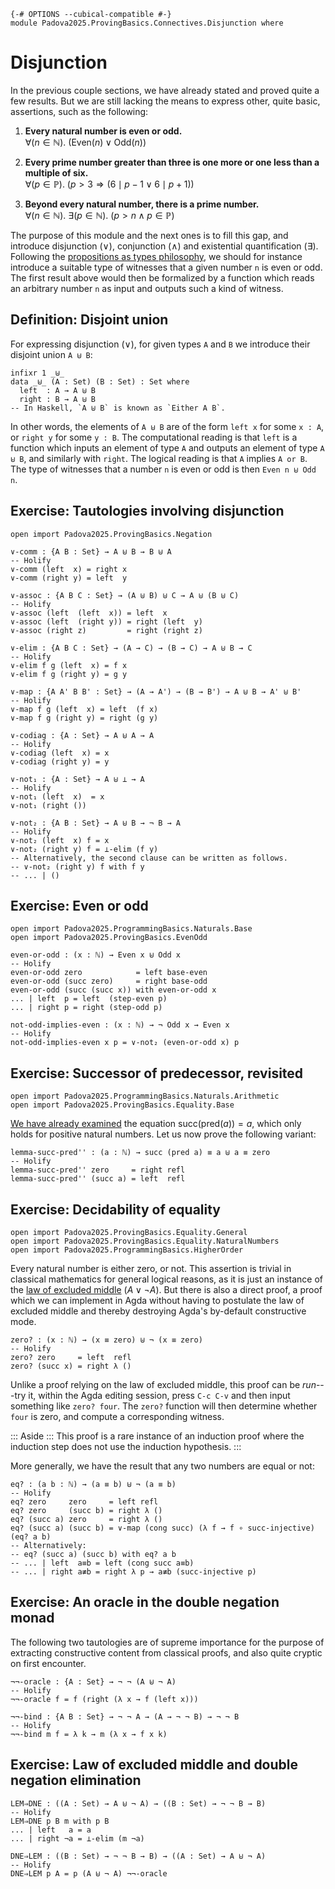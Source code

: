 ```
{-# OPTIONS --cubical-compatible #-}
module Padova2025.ProvingBasics.Connectives.Disjunction where
```

# Disjunction

In the previous couple sections, we have already stated and proved quite a few
results. But we are still lacking the means to express other, quite basic,
assertions, such as the following:

1. **Every natural number is even or odd.** \
   $\forall(n \in \mathbb{N}).\ (\mathrm{Even}(n) \vee \mathrm{Odd}(n))$

2. **Every prime number greater than three is one more or one less than a multiple of six.** \
   $\forall(p \in \mathbb{P}).\ (p > 3 \Rightarrow (6 \mid p-1 \vee 6 \mid p+1))$

3. **Beyond every natural number, there is a prime number.** \
   $\forall(n \in \mathbb{N}).\ \exists(p \in \mathbb{N}).\ (p > n \wedge p \in \mathbb{P})$

The purpose of this module and the next ones is to fill this gap, and introduce disjunction (∨),
conjunction (∧) and existential quantification (∃). Following the [propositions
as types philosophy](Padova2025.ProvingBasics.PropositionsAsTypes.html), we
should for instance introduce a suitable type of witnesses that a given number `n`
is even or odd. The first result above would then be formalized by a function
which reads an arbitrary number `n` as input and outputs such a kind of
witness.


## Definition: Disjoint union

For expressing disjunction (∨), for given types `A` and `B` we introduce their
disjoint union `A ⊎ B`:

```
infixr 1 _⊎_
data _⊎_ (A : Set) (B : Set) : Set where
  left  : A → A ⊎ B
  right : B → A ⊎ B
-- In Haskell, `A ⊎ B` is known as `Either A B`.
```

In other words, the elements of `A ⊎ B` are of the form `left x` for some `x : A`,
or `right y` for some `y : B`. The computational reading is that `left` is a
function which inputs an element of type `A` and outputs an element of type `A ⊎ B`,
and similarly with `right`. The logical reading is that `A` implies `A or B`.
The type of witnesses that a number `n` is even or odd is then `Even n ⊎ Odd n`.


## Exercise: Tautologies involving disjunction

```
open import Padova2025.ProvingBasics.Negation
```

```
∨-comm : {A B : Set} → A ⊎ B → B ⊎ A
-- Holify
∨-comm (left  x) = right x
∨-comm (right y) = left  y
```

```
∨-assoc : {A B C : Set} → (A ⊎ B) ⊎ C → A ⊎ (B ⊎ C)
-- Holify
∨-assoc (left  (left  x)) = left  x
∨-assoc (left  (right y)) = right (left  y)
∨-assoc (right z)         = right (right z)
```

```
∨-elim : {A B C : Set} → (A → C) → (B → C) → A ⊎ B → C
-- Holify
∨-elim f g (left  x) = f x
∨-elim f g (right y) = g y
```

```
∨-map : {A A' B B' : Set} → (A → A') → (B → B') → A ⊎ B → A' ⊎ B'
-- Holify
∨-map f g (left  x) = left  (f x)
∨-map f g (right y) = right (g y)
```

```
∨-codiag : {A : Set} → A ⊎ A → A
-- Holify
∨-codiag (left  x) = x
∨-codiag (right y) = y
```

```
∨-not₁ : {A : Set} → A ⊎ ⊥ → A
-- Holify
∨-not₁ (left  x)  = x
∨-not₁ (right ())
```

```
∨-not₂ : {A B : Set} → A ⊎ B → ¬ B → A
-- Holify
∨-not₂ (left  x) f = x
∨-not₂ (right y) f = ⊥-elim (f y)
-- Alternatively, the second clause can be written as follows.
-- ∨-not₂ (right y) f with f y
-- ... | ()
```


## Exercise: Even or odd

```
open import Padova2025.ProgrammingBasics.Naturals.Base
open import Padova2025.ProvingBasics.EvenOdd
```

```
even-or-odd : (x : ℕ) → Even x ⊎ Odd x
-- Holify
even-or-odd zero            = left base-even
even-or-odd (succ zero)     = right base-odd
even-or-odd (succ (succ x)) with even-or-odd x
... | left  p = left  (step-even p)
... | right p = right (step-odd p)
```

```
not-odd-implies-even : (x : ℕ) → ¬ Odd x → Even x
-- Holify
not-odd-implies-even x p = ∨-not₂ (even-or-odd x) p
```


## Exercise: Successor of predecessor, revisited

```
open import Padova2025.ProgrammingBasics.Naturals.Arithmetic
open import Padova2025.ProvingBasics.Equality.Base
```

[We have already examined](Padova2025.ProvingBasics.Equality.NaturalNumbers.html#lemma-succ-pred')
the equation $\mathsf{succ}(\mathsf{pred}(a)) = a$, which only holds for
positive natural numbers. Let us now prove the following variant:

```
lemma-succ-pred'' : (a : ℕ) → succ (pred a) ≡ a ⊎ a ≡ zero
-- Holify
lemma-succ-pred'' zero     = right refl
lemma-succ-pred'' (succ a) = left  refl
```


## Exercise: Decidability of equality

```
open import Padova2025.ProvingBasics.Equality.General
open import Padova2025.ProvingBasics.Equality.NaturalNumbers
open import Padova2025.ProgrammingBasics.HigherOrder
```

Every natural number is either zero, or not. This assertion is trivial
in classical mathematics for general logical reasons, as it is just an
instance of the [law of excluded middle](https://en.wikipedia.org/wiki/Law_of_excluded_middle)
($A ∨ ¬A$). But there is also a direct proof, a proof which we can implement
in Agda without having to postulate the law of excluded middle
and thereby destroying Agda's by-default constructive mode.

```
zero? : (x : ℕ) → (x ≡ zero) ⊎ ¬ (x ≡ zero)
-- Holify
zero? zero     = left  refl
zero? (succ x) = right λ ()
```

Unlike a proof relying on the law of excluded middle, this proof can
be *run*---try it, within the Agda editing session, press `C-c C-v`
and then input something like `zero? four`. The `zero?` function will
then determine whether `four` is zero, and compute a corresponding
witness.

::: Aside :::
This proof is a rare instance of an induction proof where the
induction step does not use the induction hypothesis.
:::

More generally, we have the result that any two numbers are equal or not:

```
eq? : (a b : ℕ) → (a ≡ b) ⊎ ¬ (a ≡ b)
-- Holify
eq? zero     zero     = left refl
eq? zero     (succ b) = right λ ()
eq? (succ a) zero     = right λ ()
eq? (succ a) (succ b) = ∨-map (cong succ) (λ f → f ∘ succ-injective) (eq? a b)
-- Alternatively:
-- eq? (succ a) (succ b) with eq? a b
-- ... | left  a≡b = left (cong succ a≡b)
-- ... | right a≢b = right λ p → a≢b (succ-injective p)
```


## Exercise: An oracle in the double negation monad

The following two tautologies are of supreme importance for the purpose of
extracting constructive content from classical proofs, and also quite cryptic
on first encounter.

```
¬¬-oracle : {A : Set} → ¬ ¬ (A ⊎ ¬ A)
-- Holify
¬¬-oracle f = f (right (λ x → f (left x)))
```

```
¬¬-bind : {A B : Set} → ¬ ¬ A → (A → ¬ ¬ B) → ¬ ¬ B
-- Holify
¬¬-bind m f = λ k → m (λ x → f x k)
```


## Exercise: Law of excluded middle and double negation elimination

```
LEM⇒DNE : ((A : Set) → A ⊎ ¬ A) → ((B : Set) → ¬ ¬ B → B)
-- Holify
LEM⇒DNE p B m with p B
... | left   a = a
... | right ¬a = ⊥-elim (m ¬a)
```

```
DNE⇒LEM : ((B : Set) → ¬ ¬ B → B) → ((A : Set) → A ⊎ ¬ A)
-- Holify
DNE⇒LEM p A = p (A ⊎ ¬ A) ¬¬-oracle
```
